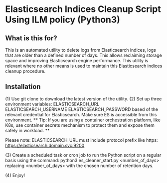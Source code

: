 # Elasticsearch Indices Cleanup Script Using ILM policy (Python3)

## What is this for?
This is an automated utility to delete logs from Elasticsearch indices, logs that are older than a defined number of days. This allows reclaiming storage space and improving Elasticsearch engine performance. 
This utility is relevant where no other means is used to maintain this Elasticsearch indices cleanup procedure.

## Installation
(1) Use git clone to download the latest version of the utility.
(2) Set up three environment variables:
ELASTICSEARCH_URL
ELASTICSEARCH_USERNAME
ELASTICSEARCH_PASSWORD
based of the relevant credential for Elasticsearch. Make sure ES is accessible from this environment.
**
Tip: If you are using a container orchestration platform, like K8s, use container secrets mechanism to protect them and expose them safely in workload.
**

Please note: ELASTICSEARCH_URL must include protocol prefix like https: https://elasticsearch.domain.svc:9200

(3) Create a scheduled task or cron job to run the Python script on a regular basis using the command:
python3 es_cleaner_start.py <number_of_days>
replacing <number_of_days> with the chosen number of retention days. 

(4) Enjoy!
